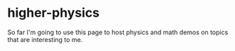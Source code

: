# higher-physics

So far I'm going to use this page to host physics and math demos on topics that are interesting to me.
